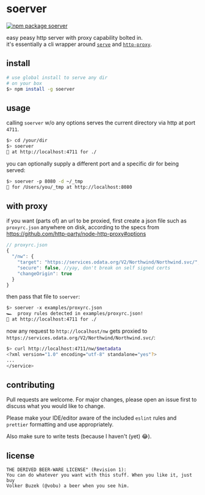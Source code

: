 # soerver

[![npm package soerver](https://img.shields.io/npm/v/soerver.svg)](https://www.npmjs.com/package/soerver)

easy peasy http server with proxy capability bolted in.  
it's essentially a cli wrapper around [`serve`](https://www.npmjs.com/package/serve) and [`http-proxy`](https://www.npmjs.com/package/http-proxy).

## install

```bash
# use global install to serve any dir
# on your box
$> npm install -g soerver
```

## usage

calling `soerver` w/o any options serves the current directory via http at port `4711`.

```bash
$> cd /your/dir
$> soerver
🕺 at http://localhost:4711 for ./
```

you can optionally supply a different port and a specific dir for being served:

```bash
$> soerver -p 8080 -d ~/_tmp
🕺 for /Users/you/_tmp at http://localhost:8080
```

## with proxy

if you want (parts of) an url to be proxied,
first create a json file such as `proxyrc.json` anywhere on disk, according to the specs from https://github.com/http-party/node-http-proxy#options

```javascript
// proxyrc.json
{
  "/nw": {
    "target": "https://services.odata.org/V2/Northwind/Northwind.svc/",
    "secure": false, //yay, don't break on self signed certs
    "changeOrigin": true
  }
}
```

then pass that file to `soerver`:

```bash
$> soerver -x examples/proxyrc.json
🏎  proxy rules detected in examples/proxyrc.json!
🕺 at http://localhost:4711 for ./
```

now any request to `http://localhost/nw` gets proxied to `https://services.odata.org/V2/Northwind/Northwind.svc/`:

```bash
$> curl http://localhost:4711/nw/$metadata
<?xml version="1.0" encoding="utf-8" standalone="yes"?>
...
</service>
```

## contributing

Pull requests are welcome. For major changes, please open an issue first to discuss what you would like to change.

Please make your IDE/editor aware of the included `eslint` rules and `prettier` formatting and use appropriately.

Also make sure to write tests (because I haven't (yet) 😂).

## license

```text
THE DERIVED BEER-WARE LICENSE" (Revision 1):
You can do whatever you want with this stuff. When you like it, just buy
Volker Buzek (@vobu) a beer when you see him.
```
